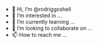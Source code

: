 - 👋 Hi, I’m @rodriggoshell
- 👀 I’m interested in ...
- 🌱 I’m currently learning ...
- 💞️ I’m looking to collaborate on ...
- 📫 How to reach me ...

<!---
rodriggoshell/rodriggoshell is a ✨ special ✨ repository because its `README.md` (this file) appears on your GitHub profile.
You can click the Preview link to take a look at your changes.
--->
